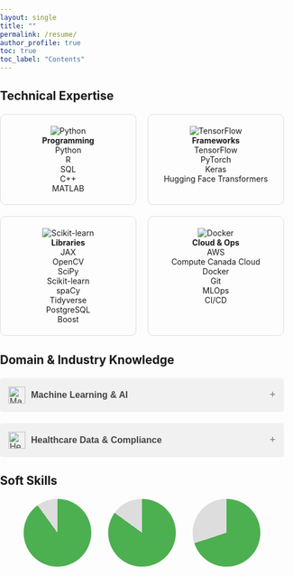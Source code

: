```yaml
---
layout: single
title: ""
permalink: /resume/
author_profile: true
toc: true
toc_label: "Contents"
---
```

## Technical Expertise

<div style="display: flex; flex-wrap: wrap; gap: 20px; justify-content: center; margin-top: 20px;">
  <div style="width: 200px; padding: 20px; border: 1px solid #ddd; border-radius: 10px; text-align: center;">
    <img src="https://img.icons8.com/color/48/000000/python.png" alt="Python">
    <h4>Programming</h4>
    <p>
      Python<br>
      R<br>
      SQL<br>
      C++<br>
      MATLAB<br>
    </p>
  </div>
  
  <div style="width: 200px; padding: 20px; border: 1px solid #ddd; border-radius: 10px; text-align: center;">
    <img src="https://img.icons8.com/color/48/000000/tensorflow.png" alt="TensorFlow">
    <h4>Frameworks</h4>
    <p>
      TensorFlow<br>
      PyTorch<br>
      Keras<br>
      Hugging Face Transformers<br>
    </p>
  </div>
  
  <div style="width: 200px; padding: 20px; border: 1px solid #ddd; border-radius: 10px; text-align: center;">
    <img src="https://img.icons8.com/ios/50/000000/scikit-learn.png" alt="Scikit-learn">
    <h4>Libraries</h4>
    <p>
      JAX<br>
      OpenCV<br>
      SciPy<br>
      Scikit-learn<br>
      spaCy<br>
      Tidyverse<br>
      PostgreSQL<br>
      Boost<br>
    </p>
  </div>
  
  <div style="width: 200px; padding: 20px; border: 1px solid #ddd; border-radius: 10px; text-align: center;">
    <img src="https://img.icons8.com/color/48/000000/docker.png" alt="Docker">
    <h4>Cloud & Ops</h4>
    <p>
      AWS<br>
      Compute Canada Cloud<br>
      Docker<br>
      Git<br>
      MLOps<br>
      CI/CD<br>
    </p>
  </div>
</div>

## Domain & Industry Knowledge

<!-- Machine Learning & AI Accordion -->
<div style="max-width: 800px; margin: 20px auto; text-align: left;">
  <button class="accordion">
    <img src="https://img.icons8.com/ios/50/000000/artificial-intelligence.png" alt="Machine Learning Icon" style="height: 30px; margin-right: 10px;">
    <strong>Machine Learning & AI</strong>
  </button>
  <div class="panel">
    <p>In-depth knowledge of various Machine Learning techniques, including both <strong>Supervised</strong> and <strong>Unsupervised Learning</strong>, allowing for the creation of models that can predict outcomes and discover hidden patterns in data. Expertise in <strong>Deep Learning</strong> with advanced models like <strong>Convolutional Neural Networks (CNNs)</strong>, <strong>Recurrent Neural Networks (RNNs)</strong>, <strong>Generative Adversarial Networks (GANs)</strong>, and <strong>Autoencoders</strong>. Proficient in implementing solutions for complex problems in <strong>Natural Language Processing (NLP)</strong> and <strong>Computer Vision</strong>, enabling the extraction of insights from text and image data.</p>
  </div>
</div>

<!-- Healthcare Data & Compliance Accordion -->
<div style="max-width: 800px; margin: 20px auto; text-align: left;">
  <button class="accordion">
    <img src="https://img.icons8.com/ios/50/000000/hospital-room.png" alt="Healthcare Icon" style="height: 30px; margin-right: 10px;">
    <strong>Healthcare Data & Compliance</strong>
  </button>
  <div class="panel">
    <p>Extensive experience working with healthcare data systems like <strong>Electronic Health Records (EHR)</strong> and <strong>Electronic Medical Records (EMR)</strong>, ensuring proper management and integration of patient data. Expertise in <strong>Hospital Information Systems (HIS)</strong> for seamless healthcare operations. Well-versed in industry regulations, including <strong>HIPAA (Health Insurance Portability and Accountability Act)</strong>, <strong>FDA (U.S. Food and Drug Administration)</strong>, and <strong>HL7 (Health Level Seven Standards)</strong>, ensuring compliance in handling sensitive healthcare information. Knowledgeable in the implementation of systems that improve healthcare delivery, protect patient privacy, and meet government standards.</p>
  </div>
</div>

  <style>
    /* Basic Reset */
    body, h4, p {
      margin: 0;
      padding: 0;
    }

    /* Accordion button styles */
    .accordion {
      background-color: #f1f1f1;
      color: #444;
      padding: 15px;
      width: 100%;
      text-align: left;
      border: none;
      outline: none;
      cursor: pointer;
      font-size: 16px;
      transition: 0.4s;
      display: flex;
      align-items: center;
      border-radius: 5px;
    }

    .accordion:hover {
      background-color: #ddd;
    }

    .accordion:after {
      content: '\002B';  /* "+" symbol */
      font-size: 18px;
      color: #777;
      margin-left: auto;
    }

    .accordion.active:after {
      content: "\2212";  /* "−" symbol */
    }

    /* Panel (hidden by default) */
    .panel {
      padding: 15px;
      background-color: #f9f9f9;
      display: none;
      overflow: hidden;
      border-radius: 5px;
      margin-top: 10px;
    }

    /* Style for active accordion (when expanded) */
    .accordion.active + .panel {
      display: block;
    }

    /* Accordion Container */
    .accordion-container {
      max-width: 800px;
      margin: 20px auto;
      text-align: left;
    }

    /* Icon Styles */
    .accordion img {
      height: 30px;
      margin-right: 10px;
    }

    /* Responsive Design */
    @media (max-width: 768px) {
      .accordion {
        font-size: 14px;
      }

      .panel p {
        font-size: 14px;
      }
    }
  </style>

<body>


  <!-- JavaScript for Accordion Toggle -->
  <script>
    // Accordion toggle behavior
    document.querySelectorAll('.accordion').forEach((accordion) => {
      accordion.addEventListener('click', function() {
        this.classList.toggle('active');
        const panel = this.nextElementSibling;
        if (panel.style.display === 'block') {
          panel.style.display = 'none';
        } else {
          panel.style.display = 'block';
        }
      });
    });
  </script>

</body>


## Soft Skills


<div class="radial-skills">
  <div class="skill-circle">
    <div class="skill-label">Communication</div>
    <div class="skill-progress" style="background: conic-gradient(#4CAF50 90%, #ddd 90%);"></div>
  </div>
  <div class="skill-circle">
    <div class="skill-label">Teamwork</div>
    <div class="skill-progress" style="background: conic-gradient(#4CAF50 85%, #ddd 85%);"></div>
  </div>
  <div class="skill-circle">
    <div class="skill-label">Leadership</div>
    <div class="skill-progress" style="background: conic-gradient(#4CAF50 70%, #ddd 70%);"></div>
  </div>
</div>

<style>
  .radial-skills {
    display: flex;
    gap: 30px;
    justify-content: center;
    margin-top: 20px;
  }

  .skill-circle {
    position: relative;
    width: 120px;
    height: 120px;
    border-radius: 50%;
    background-color: #ddd;
    display: flex;
    align-items: center;
    justify-content: center;
  }

  .skill-progress {
    position: absolute;
    width: 100%;
    height: 100%;
    border-radius: 50%;
  }

  .skill-label {
    position: absolute;
    font-size: 14px;
    color: #333;
    font-weight: bold;
  }
</style>
